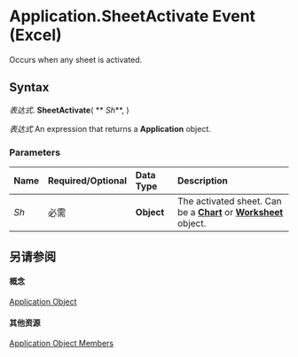 
# Application.SheetActivate Event (Excel)

Occurs when any sheet is activated.


## Syntax

 _表达式_. **SheetActivate**( ** _Sh_**, )

 _表达式_ An expression that returns a **Application** object.


### Parameters



|**Name**|**Required/Optional**|**Data Type**|**Description**|
|:-----|:-----|:-----|:-----|
| _Sh_|必需|**Object**|The activated sheet. Can be a  **[Chart](179c32ce-49bd-6f36-ea12-89fb5443f3ea.md)** or **[Worksheet](182b705e-854a-81cc-a4b0-59b942de55ae.md)** object.|

## 另请参阅


#### 概念


[Application Object](19b73597-5cf9-4f56-8227-b5211f657f6f.md)
#### 其他资源


[Application Object Members](http://msdn.microsoft.com/library/4cb9ca42-8d07-cc9c-2d80-4eb9a5921e1e%28Office.15%29.aspx)